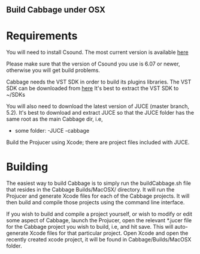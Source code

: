 Build Cabbage under OSX
-------------------------

Requirements
============

You will need to install Csound. The most current version is available [here](http://csound.com/download.html)

Please make sure that the version of Csound you use is 6.07 or newer, otherwise you will get build problems. 

Cabbage needs the VST SDK in order to build its plugins libraries. The VST SDK can be downloaded from [here](https://www.steinberg.net/en/company/developers.html)
It's best to extract the VST SDK to ~/SDKs

You will also need to download the latest version of JUCE (master branch, 5.2). It's best to download and extract JUCE so that the JUCE folder has the same root as the main Cabbage dir, i.e, 

- some folder:
    -JUCE
    -cabbage

Build the Projucer using Xcode; there are project files included with JUCE. 

Building
=========
The easiest way to build Cabbage is to simply run the buildCabbage.sh file that resides in the Cabbage Builds/MacOSX/ directory. It will run the Projucer and generate Xcode files for each of the Cabbage projects. It will then build and compile those projects using the command line interface. 

If you wish to build and compile a project yourself, or wish to modify or edit some aspect of Cabbage, launch the Projucer, open the relevant *.jucer file for the Cabbage project you wish to build, i.e, and hit save. This will auto-generate Xcode files for that particular project. Open Xcode and open the recently created xcode project, it will be found in Cabbage/Builds/MacOSX folder. 
